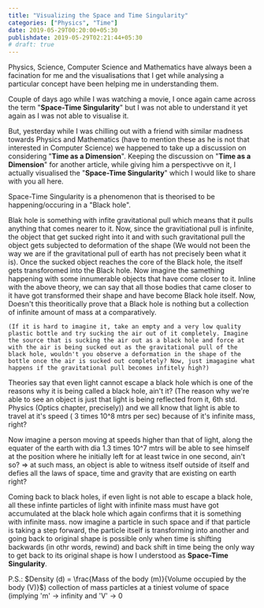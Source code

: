 ```yaml
---
title: "Visualizing the Space and Time Singularity"
categories: ["Physics", "Time"]
date: 2019-05-29T00:20:00+05:30
publishdate: 2019-05-29T02:21:44+05:30
# draft: true
---
```


Physics, Science, Computer Science and Mathematics have always been a facination for me and the visualisations that I get while analysing a particular concept have been helping me in understanding them.

Couple of days ago while I was watching a movie, I once again came across the term "**Space-Time Singularity**" but I was not able to understand it yet again as I was not able to visualise it.

But, yesterday while I was chilling out with a friend with similar madness towards Physics and Mathematics (have to mention these as he is not that interested in Computer Science) we happened to take up a discussion on considering "**Time as a  Dimension**". Keeping the discussion on "**Time as a  Dimension**" for another article, while giving him a perspectivve on it, I actually visualised the "**Space-Time Singularity**" which I would like to share with you all here.

Space-Time Singularity is a phenomenon that is theorised to be happening/occuring in a "Black hole".

Blak hole is something with infite gravitational pull which means that it pulls anything that comes nearer to it. Now, since the gravitiational pull is infinite, the object that get sucked right into it and with such gravitational pull the object gets subjected to deformation of the shape (We would not been the way we are if the gravitational pull of earth has not precisely been what it is). Once the sucked object reaches the core of the Black hole, the itself gets transforomed into the Black hole. Now imagine the samething happening with some innumerable objects that have come closer to it. Inline with the above theory, we can say that all those bodies that came closer to it have got transformed their shape and have become Black hole itself. Now, Doesn't this theoritically prove that a Black hole is nothing but a collection of infinite amount of mass at a comparatively.

`(If it is hard to imagine it, take an empty and a very low quality plastic bottle and try sucking the air out of it completely. Imagine the source that is sucking the air out as a black hole and force at with the air is being sucked out as the gravitational pull of the black hole, wouldn't you observe a deformation in the shape of the bottle once the air is sucked out completely? Now, just imagagine what happens if the gravitational pull becomes infitely high?)`

Theories say that even light cannot escape a black hole which is one of the reasons why it is being called a black hole, ain't it? (The reason why we're able to see an object is just that light is being reflected from it, 6th std. Physics (Optics chapter, precisely)) and we all know that light is able to travel at it's speed ( 3 times 10^8 mtrs per sec) because of it's infinite mass, right?

Now imagine a person moving at speeds higher than that of light, along the equater of the earth with dia 1.3 times 10^7 mtrs will be able to see himself at the position where he initially left for at least twice in one second, ain't so? => at such mass, an object is able to witness itself outside of itself and defies all the laws of space, time and gravity that are existing on earth right?

Coming back to black holes, if even light is not able to escape a black hole, all these infinte particles of light with infinite mass must have got accumulated at the black hole which again confirms that it is something with infinite mass. now imagine a particle in such space and if that particle is taking a step forward, the particle itself is transforming into another and going back to original shape is possible only when time is shifting backwards (in othr words, rewind) and back shift in time being the only way to get back to its original shape is how I understood as **Space-Time Singularity**.

P.S.: $Density (d) = \frac{Mass of the body (m)}{Volume occupied by the body (V)}$) collection of mass particles at a tiniest volume of space (implying 'm' -> infinity and 'V' -> 0